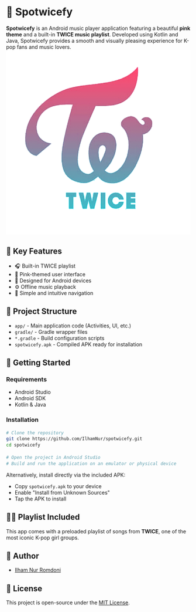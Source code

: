 
# 🎵 Spotwicefy

**Spotwicefy** is an Android music player application featuring a beautiful **pink theme** and a built-in **TWICE music playlist**. Developed using Kotlin and Java, Spotwicefy provides a smooth and visually pleasing experience for K-pop fans and music lovers.
![Logo](kisspng-logo-twicetagram-k-pop-like-ooh-ahh-sana-twice-5b3e7babdbc072.4300994515308215479001.png)

## 🌟 Key Features

- 🎧 Built-in TWICE playlist
- 🎨 Pink-themed user interface
- 📱 Designed for Android devices
- ⚙️ Offline music playback
- 🧭 Simple and intuitive navigation

## 📂 Project Structure

- `app/` - Main application code (Activities, UI, etc.)
- `gradle/` - Gradle wrapper files
- `*.gradle` - Build configuration scripts
- `spotwicefy.apk` - Compiled APK ready for installation

## 🚀 Getting Started

### Requirements

- Android Studio
- Android SDK
- Kotlin & Java

### Installation

```bash
# Clone the repository
git clone https://github.com/IlhamNur/spotwicefy.git
cd spotwicefy

# Open the project in Android Studio
# Build and run the application on an emulator or physical device
```

Alternatively, install directly via the included APK:
- Copy `spotwicefy.apk` to your device
- Enable "Install from Unknown Sources"
- Tap the APK to install

## 👩‍🎤 Playlist Included

This app comes with a preloaded playlist of songs from **TWICE**, one of the most iconic K-pop girl groups.

## 👤 Author

- [Ilham Nur Romdoni](https://github.com/IlhamNur)

## 📄 License

This project is open-source under the [MIT License](LICENSE).
